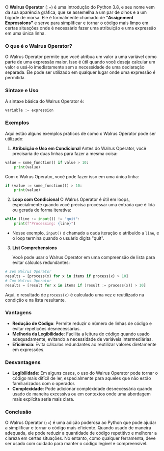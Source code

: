 O **Walrus Operator** (`:=`) é uma introdução do Python 3.8, e seu nome vem da sua aparência gráfica, que se assemelha a um par de olhos e a um bigode de morsa. Ele é formalmente chamado de **"Assignment Expressions"** e serve para simplificar e tornar o código mais limpo em certas situações onde é necessário fazer uma atribuição e uma expressão em uma única linha.

### **O que é o Walrus Operator?**

O Walrus Operator permite que você atribua um valor a uma variável como parte de uma expressão maior. Isso é útil quando você deseja calcular um valor e usá-lo imediatamente sem a necessidade de uma declaração separada. Ele pode ser utilizado em qualquer lugar onde uma expressão é permitida.

### **Sintaxe e Uso**

A sintaxe básica do Walrus Operator é:
```python
variable := expression
```
### **Exemplos**

Aqui estão alguns exemplos práticos de como o Walrus Operator pode ser utilizado:

1. **Atribuição e Uso em Condicional**
    Antes do Walrus Operator, você precisaria de duas linhas para fazer a mesma coisa:
```python
value = some_function() if value > 10: 
	print(value)
```

   Com o Walrus Operator, você pode fazer isso em uma única linha:

```python
if (value := some_function()) > 10: 
	print(value)
```
2. **Loop com Condicional**
	O Walrus Operator é útil em loops, especialmente quando você precisa processar uma entrada que é lida ou gerada de forma iterativa:
```python
while (line := input()) != "quit": 
	print(f"Processing: {line}")
```
- Nesse exemplo, `input()` é chamado a cada iteração e atribuído a `line`, e o loop termina quando o usuário digita "quit".
    
3. **List Comprehensions**
    
    Você pode usar o Walrus Operator em uma compreensão de lista para evitar cálculos redundantes:
```python
# Sem Walrus Operator 
results = [process(x) for x in items if process(x) > 10] 
# Com Walrus Operator 
results = [result for x in items if (result := process(x)) > 10]
```

Aqui, o resultado de `process(x)` é calculado uma vez e reutilizado na condição e na lista resultante.

### **Vantagens**

- **Redução de Código**: Permite reduzir o número de linhas de código e evitar repetições desnecessárias.
- **Melhoria da Legibilidade**: Facilita a leitura do código quando usado adequadamente, evitando a necessidade de variáveis intermediárias.
- **Eficiência**: Evita cálculos redundantes ao reutilizar valores diretamente em expressões.

### **Desvantagens**

- **Legibilidade**: Em alguns casos, o uso do Walrus Operator pode tornar o código mais difícil de ler, especialmente para aqueles que não estão familiarizados com o operador.
- **Complexidade**: Pode adicionar complexidade desnecessária quando usado de maneira excessiva ou em contextos onde uma abordagem mais explícita seria mais clara.

### **Conclusão**

O Walrus Operator (`:=`) é uma adição poderosa ao Python que pode ajudar a simplificar e tornar o código mais eficiente. Quando usado de maneira adequada, ele pode reduzir a quantidade de código repetitivo e melhorar a clareza em certas situações. No entanto, como qualquer ferramenta, deve ser usado com cuidado para manter o código legível e compreensível.